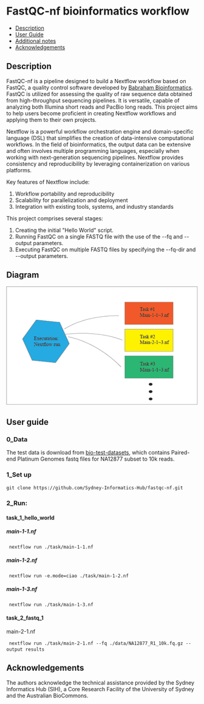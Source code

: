 # FastQC-nf bioinformatics workflow

 - [Description](#description)
 - [User Guide](#user-guide)
 - [Additional notes](#additional-notes)
 - [Acknowledgements](#acknowledgements)

## Description
FastQC-nf is a pipeline designed to build a Nextflow workflow based on FastQC, a quality control software developed by [Babraham Bioinformatics](https://www.bioinformatics.babraham.ac.uk/projects/fastqc/). FastQC is utilized for assessing the quality of raw sequence data obtained from high-throughput sequencing pipelines. It is versatile, capable of analyzing both Illumina short reads and PacBio long reads. This project aims to help users become proficient in creating Nextflow workflows and applying them to their own projects.

Nextflow is a powerful workflow orchestration engine and domain-specific language (DSL) that simplifies the creation of data-intensive computational workflows. In the field of bioinformatics, the output data can be extensive and often involves multiple programming languages, especially when working with next-generation sequencing pipelines. Nextflow provides consistency and reproducibility by leveraging containerization on various platforms.

Key features of Nextflow include:

1. Workflow portability and reproducibility
2. Scalability for parallelization and deployment
3. Integration with existing tools, systems, and industry standards

This project comprises several stages:

1. Creating the initial "Hello World" script.
2. Running FastQC on a single FASTQ file with the use of the --fq and --output parameters.
3. Executing FastQC on multiple FASTQ files by specifying the --fq-dir and --output parameters.

## Diagram 
![diagram](workflow1.bmp)

## User guide

### 0_Data
The test data is download from [bio-test-datasets](https://github.com/Sydney-Informatics-Hub/bio-test-datasets/tree/main#bio-test-datasets), which contains Paired-end Platinum Genomes fastq files for NA12877 subset to 10k reads. 

### 1_Set up

 ```
 git clone https://github.com/Sydney-Informatics-Hub/fastqc-nf.git
```

### 2_Run:

#### task_1_hello_world

##### main-1-1.nf

```
 nextflow run ./task/main-1-1.nf
 ```
##### main-1-2.nf

```
 nextflow run -e.mode=ciao ./task/main-1-2.nf
```
##### main-1-3.nf

```
 nextflow run ./task/main-1-3.nf
```

#### task_2_fastq_1

main-2-1.nf

```
 nextflow run ./task/main-2-1.nf --fq ./data/NA12877_R1_10k.fq.gz --output results
```

## Acknowledgements
The authors acknowledge the technical assistance provided by the Sydney Informatics Hub (SIH), a Core Research Facility of the University of Sydney and the Australian BioCommons.